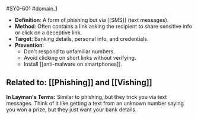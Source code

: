 #SY0-601 #domain_1 

- **Definition**: A form of phishing but via [[SMS]] (text messages).
- **Method**: Often contains a link asking the recipient to share sensitive info or click on a deceptive link.
- **Target**: Banking details, personal info, and credentials.
- **Prevention**:
    - Don't respond to unfamiliar numbers.
    - Avoid clicking on short links without verifying.
    - Install [[anti-malware on smartphones]].

Related to: [[Phishing]] and [[Vishing]]
---

**In Layman's Terms:**
Similar to phishing, but they trick you via text messages. Think of it like getting a text from an unknown number saying you won a prize, but they just want your bank details.